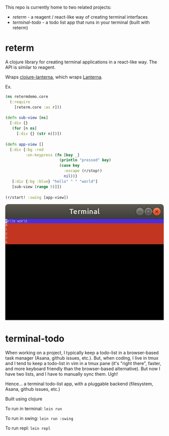 This repo is currently home to two related projects:

 - *reterm* - a reagent / react-like way of creating terminal interfaces
 - *terminal-todo* - a todo list app that runs in your terminal (built with reterm)


# reterm

A clojure library for creating terminal applications in a react-like way. The API is similar to reagent.

Wraps [clojure-lanterna](https://github.com/multimud/clojure-lanterna/), which wraps [Lanterna](https://github.com/mabe02/lanterna).

Ex.

```clojure
(ns retermdemo.core
  (:require
    [reterm.core :as r]))

(defn sub-view [ns]
  [:div {}
   (for [n ns]
     [:div {} (str n)])])

(defn app-view []
  [:div {:bg :red
         :on-keypress (fn [key _]
                        (println "pressed" key)
                        (case key
                          :escape (r/stop!)
                          nil))}
   [:div {:bg :blue} "hello" " " "world"]
   [sub-view (range 5)]])

(r/start! :swing [app-view])
```

![screenshot](./example.png)

# terminal-todo

When working on a project, I typically keep a todo-list in a browser-based task manager (Asana, github issues, etc.).
But, when coding, I live in tmux and I tend to keep a todo-list in vim in a tmux pane (it's "right there", faster, and more keyboard friendly than the browser-based alternative).  But now I have two lists, and I have to manually sync them. Ugh!

Hence... a terminal todo-list app, with a pluggable backend (filesystem, Asana, github issues, etc.)

Built using clojure

To run in terminal:
`lein run`

To run in swing:
`lein run :swing`

To run repl:
`lein repl`


